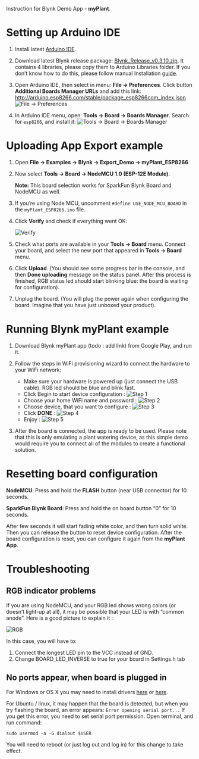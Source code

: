 Instruction for Blynk Demo App - **myPlant**.

# Setting up Arduino IDE

1. Install latest [Arduino IDE](https://www.arduino.cc/en/Main/Software).

2. Download latest Blynk release package: [Blynk_Release_v0.3.10.zip](https://github.com/blynkkk/blynk-library/releases/download/v0.3.10/Blynk_Release_v0.3.10.zip).
   It contains 4 libraries, please copy them to Arduino Libraries folder. 
   If you don’t know how to do this, please follow manual Installation [guide](https://www.arduino.cc/en/Guide/Libraries#toc5).
   
3. Open Arduino IDE, then select in menu: **File -> Preferences**.
   Click button **Additional Boards Manager URLs** and add this link:
   http://arduino.esp8266.com/stable/package_esp8266com_index.json
   ![File -> Preferences](https://github.com/blynkkk/blynk-library/blob/master/extras/docs/images/file_preferences.png)
   
4. In Arduino IDE menu, open: **Tools -> Board -> Boards Manager**.
   Search for ```esp8266```, and install it:
   ![Tools -> Board -> Boards Manager](https://github.com/blynkkk/blynk-library/blob/master/extras/docs/images/boards_manager.png)
   
# Uploading App Export example

1. Open **File -> Examples -> Blynk -> Export_Demo -> myPlant_ESP8266**

2. Now select **Tools -> Board -> NodeMCU 1.0 (ESP-12E Module)**.

   **Note:** This board selection works for SparkFun Blynk Board and NodeMCU as well.

3. If you’re using Node MCU, uncomment ```#define USE_NODE_MCU_BOARD``` in the ```myPlant_ESP8266.ino``` file.

4. Click **Verify** and check if everything went OK:

   ![Verify](https://github.com/blynkkk/blynk-library/blob/master/extras/docs/images/verify.png)
   
5. Check what ports are available in your **Tools -> Board** menu.
   Connect your board, and select the new port that appeared in **Tools -> Board** menu.
   
6. Click **Upload**. (You should see some progress bar in the console, and then **Done uploading** message on the 
   status panel. After this process is finished, RGB status led should start blinking blue: the board is waiting for configuration).
   
7. Unplug the board. (You will plug the power again when configuring the board. Imagine that you have just unboxed your product).

# Running Blynk myPlant example

1. Download Blynk myPlant app (todo : add link) from Google Play, and run it.

2. Follow the steps in WiFi provisioning wizard to connect the hardware to your WiFi network:
   
   * Make sure your hardware is powered up (just connect the USB cable). RGB led should be blue and blink fast.
   * Click Begin to start device configuration :
   ![Step 1](https://github.com/blynkkk/blynk-library/blob/master/extras/docs/images/provisioning_start.png)
   * Choose your home WiFi name and password : 
   ![Step 2](https://github.com/blynkkk/blynk-library/blob/master/extras/docs/images/provisioning_choose_network.png)
   * Choose device, that you want to configure :
   ![Step 3](https://github.com/blynkkk/blynk-library/blob/master/extras/docs/images/provisioning_connect.png)
   * Click **DONE** : 
   ![Step 4](https://github.com/blynkkk/blynk-library/blob/master/extras/docs/images/provisioning_done.png)
   * Enjoy :
   ![Step 5](https://github.com/blynkkk/blynk-library/blob/master/extras/docs/images/demo_app.png)

3. After the board is connected, the app is ready to be used.
   Please note that this is only emulating a plant watering device, as this simple demo would require you to 
   connect all of the modules to create a functional solution.

# Resetting board configuration

**NodeMCU**: Press and hold the **FLASH** button (near USB connector) for 10 seconds.

**SparkFun Blynk Board**: Press and hold the on board button “0” for 10 seconds.

After few seconds it will start fading white color, and then turn solid white. 
Then you can release the button to reset device configuration.
After the board configuration is reset, you can configure it again from the **myPlant App**.

# Troubleshooting

## RGB indicator problems

If you are using NodeMCU, and your RGB led shows wrong colors (or doesn’t light-up at all), it may be possible 
that your LED is with “common anode”. Here is a good picture to explain it :

![RGB](http://bildr.org/blog/wp-content/uploads/2011/01/RGBLEDs2.png)

In this case, you will have to:

  1. Connect the longest LED pin to the VCC instead of GND.
  2. Change BOARD_LED_INVERSE to true for your board in Settings.h tab
  
## No ports appear, when board is plugged in

For Windows or OS X you may need to install drivers [here](https://www.silabs.com/products/mcu/Pages/USBtoUARTBridgeVCPDrivers.aspx) 
or [here](http://www.ftdichip.com/Drivers/VCP.htm).

For Ubuntu / linux, it may happen that the board is detected, but when you try flashing the board, 
an error appears: ```Error opening serial port...```
If you get this error, you need to set serial port permission. Open terminal, and run command:

```sudo usermod -a -G dialout $USER```

You will need to reboot (or just log out and log in) for this change to take effect.